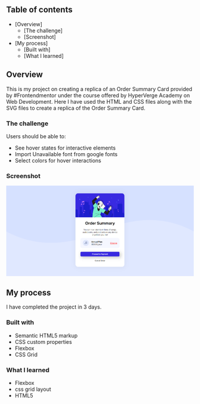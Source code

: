## Table of contents

- [Overview]
  - [The challenge]
  - [Screenshot]
- [My process]
  - [Built with]
  - [What I learned]

## Overview
  This is my project on creating a replica of an Order Summary Card provided by #Frontendmentor under the course offered by HyperVerge Academy on Web Development. Here I have used the HTML and CSS files along with the SVG files to create a replica of the Order Summary Card.

### The challenge

Users should be able to:

- See hover states for interactive elements
- Import Unavailable font from google fonts
- Select colors for hover interactions

### Screenshot

![Alt text](<Screenshot 2023-09-08 001500.png>)

## My process

  I have completed the project in 3 days.

### Built with

- Semantic HTML5 markup
- CSS custom properties
- Flexbox
- CSS Grid

### What I learned

- Flexbox
- css grid layout
- HTML5